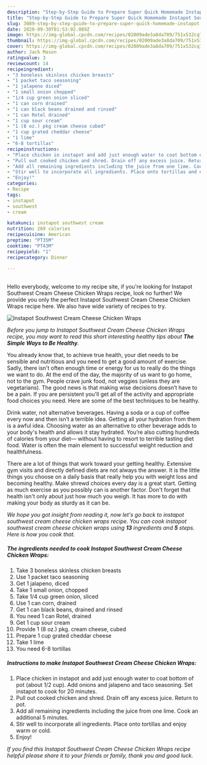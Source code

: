 ```yaml
---
description: "Step-by-Step Guide to Prepare Super Quick Homemade Instapot Southwest Cream Cheese Chicken Wraps"
title: "Step-by-Step Guide to Prepare Super Quick Homemade Instapot Southwest Cream Cheese Chicken Wraps"
slug: 3089-step-by-step-guide-to-prepare-super-quick-homemade-instapot-southwest-cream-cheese-chicken-wraps
date: 2020-09-30T01:53:02.089Z
image: https://img-global.cpcdn.com/recipes/02009ade3a8da709/751x532cq70/instapot-southwest-cream-cheese-chicken-wraps-recipe-main-photo.jpg
thumbnail: https://img-global.cpcdn.com/recipes/02009ade3a8da709/751x532cq70/instapot-southwest-cream-cheese-chicken-wraps-recipe-main-photo.jpg
cover: https://img-global.cpcdn.com/recipes/02009ade3a8da709/751x532cq70/instapot-southwest-cream-cheese-chicken-wraps-recipe-main-photo.jpg
author: Jack Mason
ratingvalue: 3
reviewcount: 14
recipeingredient:
- "3 boneless skinless chicken breasts"
- "1 packet taco seasoning"
- "1 jalapeno diced"
- "1 small onion chopped"
- "1/4 cup green onion sliced"
- "1 can corn drained"
- "1 can black beans drained and rinsed"
- "1 can Rotel drained"
- "1 cup sour cream"
- "1 (8 oz.) pkg cream cheese cubed"
- "1 cup grated cheddar cheese"
- "1 lime"
- "6-8 tortillas"
recipeinstructions:
- "Place chicken in instapot and add just enough water to coat bottom of pot (about 1/2 cup). Add onions and jalapeno and taco seasoning. Set instapot to cook for 20 minutes."
- "Pull out cooked chicken and shred. Drain off any excess juice. Return to pot."
- "Add all remaining ingredients including the juice from one lime. Cook an additional 5 minutes."
- "Stir well to incorporate all ingredients. Place onto tortillas and enjoy warm or cold."
- "Enjoy!"
categories:
- Recipe
tags:
- instapot
- southwest
- cream

katakunci: instapot southwest cream 
nutrition: 269 calories
recipecuisine: American
preptime: "PT35M"
cooktime: "PT43M"
recipeyield: "1"
recipecategory: Dinner

---
```

<br>
Hello everybody, welcome to my recipe site, if you're looking for Instapot Southwest Cream Cheese Chicken Wraps recipe, look no further! We provide you only the perfect Instapot Southwest Cream Cheese Chicken Wraps recipe here. We also have wide variety of recipes to try.
<br>


![Instapot Southwest Cream Cheese Chicken Wraps](https://img-global.cpcdn.com/recipes/02009ade3a8da709/751x532cq70/instapot-southwest-cream-cheese-chicken-wraps-recipe-main-photo.jpg)

<i>Before you jump to Instapot Southwest Cream Cheese Chicken Wraps recipe, you may want to read this short interesting healthy tips about <strong>The Simple Ways to Be Healthy</strong>.</i>

You already know that, to achieve true health, your diet needs to be sensible and nutritious and you need to get a good amount of exercise. Sadly, there isn't often enough time or energy for us to really do the things we want to do. At the end of the day, the majority of us want to go home, not to the gym. People crave junk food, not veggies (unless they are vegetarians). The good news is that making wise decisions doesn’t have to be a pain. If you are persistent you'll get all of the activity and appropriate food choices you need. Here are some of the best techniques to be healthy.

Drink water, not alternative beverages. Having a soda or a cup of coffee every now and then isn’t a terrible idea. Getting all your hydration from them is a awful idea. Choosing water as an alternative to other beverage adds to your body's health and allows it stay hydrated. You’re also cutting hundreds of calories from your diet— without having to resort to terrible tasting diet food. Water is often the main element to successful weight reduction and healthfulness.

There are a lot of things that work toward your getting healthy. Extensive gym visits and directly defined diets are not always the answer. It is the little things you choose on a daily basis that really help you with weight loss and becoming healthy. Make shrewd choices every day is a great start. Getting as much exercise as you possibly can is another factor. Don't forget that health isn't only about just how much you weigh. It has more to do with making your body as sturdy as it can be. 


<i>We hope you got insight from reading it, now let's go back to instapot southwest cream cheese chicken wraps recipe. You can cook instapot southwest cream cheese chicken wraps using <strong>13</strong> ingredients and <strong>5</strong> steps. Here is how you cook that.
</i>

##### The ingredients needed to cook Instapot Southwest Cream Cheese Chicken Wraps:

1. Take 3 boneless skinless chicken breasts
1. Use 1 packet taco seasoning
1. Get 1 jalapeno, diced
1. Take 1 small onion, chopped
1. Take 1/4 cup green onion, sliced
1. Use 1 can corn, drained
1. Get 1 can black beans, drained and rinsed
1. You need 1 can Rotel, drained
1. Get 1 cup sour cream
1. Provide 1 (8 oz.) pkg. cream cheese, cubed
1. Prepare 1 cup grated cheddar cheese
1. Take 1 lime
1. You need 6-8 tortillas


##### Instructions to make Instapot Southwest Cream Cheese Chicken Wraps:

1. Place chicken in instapot and add just enough water to coat bottom of pot (about 1/2 cup). Add onions and jalapeno and taco seasoning. Set instapot to cook for 20 minutes.
1. Pull out cooked chicken and shred. Drain off any excess juice. Return to pot.
1. Add all remaining ingredients including the juice from one lime. Cook an additional 5 minutes.
1. Stir well to incorporate all ingredients. Place onto tortillas and enjoy warm or cold.
1. Enjoy!


<i>If you find this Instapot Southwest Cream Cheese Chicken Wraps recipe helpful please share it to your friends or family, thank you and good luck.</i>
